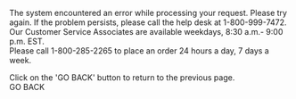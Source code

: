   
  
  
The system encountered an error while processing your request. Please try again. If the problem persists, please call the help desk at 1-800-999-7472.  
Our Customer Service Associates are available weekdays, 8:30 a.m.- 9:00 p.m. EST.  
Please call 1-800-285-2265 to place an order 24 hours a day, 7 days a week.  
  
Click on the 'GO BACK' button to return to the previous page.  
GO BACK